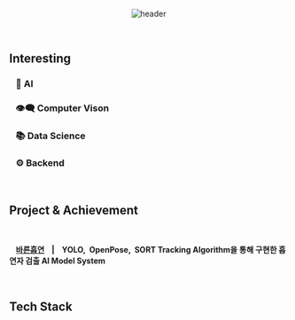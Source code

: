 
<center>

![header](https://capsule-render.vercel.app/api?text=Dong&nbsp;Jun&nbsp;Kim&fontSize=60&type=Soft&color=FFFFFF&fontColor=0b61ae&animation=fadeIn&fontAlignY=40&desc=Dreaming%20of%20AI%20Engineer.&descAlignY=80&descAlign=50)

</center>

<br>

## **Interesting**
### &nbsp;&nbsp; 🧠 **AI** <br>
### &nbsp;&nbsp; 👁️‍🗨️ **Computer Vison**<br>
### &nbsp;&nbsp; 📚 **Data Science**<br>
### &nbsp;&nbsp; ⚙️ **Backend**<br>

<br>

## **Project & Achievement**

<br>

&nbsp;&nbsp;&nbsp;**[바른흡연](https://github.com/DaMoim-Team/DaMoim_ReadMe)&nbsp;&nbsp;&nbsp;&nbsp;|&nbsp;&nbsp;&nbsp;&nbsp;YOLO,&nbsp;&nbsp;OpenPose,&nbsp;&nbsp;SORT&nbsp;Tracking&nbsp;Algorithm을 통해 구현한 흡연자 검출 AI Model System**

<br>

## **Tech Stack**

<br>

<!---
<div align="left">
	<img src="https://img.shields.io/badge/Java-007396?style=flat&logo=Java&logoColor=white" />
	<img src="https://img.shields.io/badge/C-E34F26?style=flat&logo=C&logoColor=white" />
	<img src="https://img.shields.io/badge/R-1572B6?style=flat&logo=R&logoColor=white" />
	<img src="https://img.shields.io/badge/Kotlin-7F52FF?style=flat&logo=Kotlin&logoColor=white" />
	<img src="https://img.shields.io/badge/Python-3776AB?style=flat&logo=Python&logoColor=white" />
	<img src="https://img.shields.io/badge/Swift-FF4500?style=flat&logo=Swift&logoColor=white" />
	<img src="https://img.shields.io/badge/Oracle-F80000?style=flat&logo=Oracle&logoColor=white" />
	<img src="https://img.shields.io/badge/MySQL-4479A1?style=flat&logo=MySQL&logoColor=white" />
	<img src="https://img.shields.io/badge/Firebase-FFCA28?style=flat&logo=Firebase&logoColor=white" />
	<img src="https://img.shields.io/badge/Linux-FCC624?style=flat&logo=Linux&logoColor=white" />
	<img src="https://img.shields.io/badge/Adobe Photoshop-31A8FF?style=flat&logo=Adobe Photoshop&logoColor=white" />
</div>
--->
